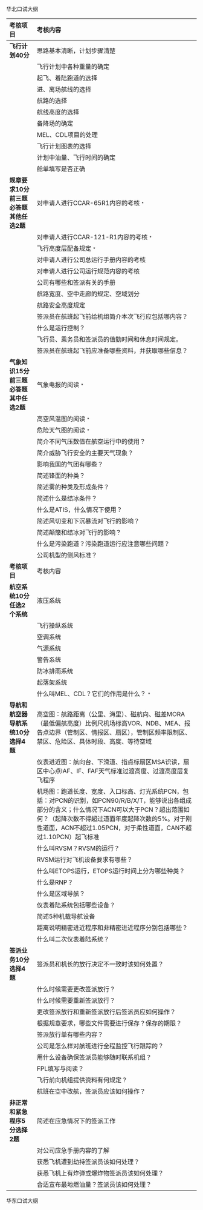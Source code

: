 华北口试大纲

| **考核项目** | **考核内容** |
| :--- | :--- |
| **飞行计划40分** | 思路基本清晰，计划步骤清楚 |
|  | 飞行计划中各种重量的确定 |
|  | 起飞、着陆跑道的选择 |
|  | 进、离场航线的选择 |
|  | 航路的选择 |
|  | 航线高度的选择 |
|  | 备降场的确定 |
|  | MEL、CDL项目的处理 |
|  | 飞行计划图表的选择 |
|  | 计划中油量、飞行时间的确定 |
|  | 舱单填写是否正确 |
| **规章要求10分前三题必答题其他任选2题** | 对申请人进行CCAR-65R1内容的考核﹡ |
|  | 对申请人进行CCAR-121-R1内容的考核﹡ |
|  | 飞行高度层配备规定﹡ |
|  | 对申请人进行公司总运行手册内容的考核 |
|  | 对申请人进行公司运行规范内容的考核 |
|  | 公司有哪些和签派有关的手册 |
|  | 航路宽度、空中走廊的规定、空域划分 |
|  | 航路安全高度规定 |
|  | 签派员在航班起飞前给机组简介本次飞行应包括哪内容？ |
|  | 什么是运行控制？ |
|  | 飞行员、乘务员和签派员的值勤时间和休息时间规定。 |
|  | 签派员在航班起飞前应准备哪些资料，并获取哪些信息？ |
| **气象知识15分前三题必答题其中任选2题** | 气象电报的阅读﹡ |
|  | 高空风温图的阅读﹡ |
|  | 危险天气图的阅读﹡ |
|  | 简介不同气压数值在航空运行中的使用？ |
|  | 简介威胁飞行安全的主要天气现象？ |
|  | 影响我国的气团有哪些？ |
|  | 简述锋面的种类？ |
|  | 简述雾的种类及形成条件？ |
|  | 简述什么是结冰条件？ |
|  | 什么是ATIS，什么情况下使用？ |
|  | 简述风切变和下沉暴流对飞行的影响？ |
|  | 简述颠簸和结冰对飞行的影响？ |
|  | 什么是污染跑道？污染跑道运行应注意哪些问题？ |
|  | 公司机型的侧风标准？ |
| **考核项目** | 考核内容 |
| **航空系统10分任选2个系统** | 液压系统 |
|  | 飞行操纵系统 |
|  | 空调系统 |
|  | 气源系统 |
|  | 警告系统 |
|  | 防冰排雨系统 |
|  | 起落架系统 |
|  | 什么叫MEL、CDL？它们的作用是什么？﹡ |
| **导航和航空器导航系统10分选择4题** | 高空图：航路距离（公里、海里）、磁航向、磁差MORA（最低偏航高度）比例尺机场标高VOR、NDB、MEA、报告点边界（管制区、情报区、扇区），管制区频率限制区、禁区、危险区、具体时段、高度、等待空域 |
|  | 仪表进近图：航向台、下滑道、指点标扇区MSA识读，扇区中心点IAF、IF、FAF天气标准过渡高度、过渡高度层复飞程序 |
|  | 机场图：跑道长度、宽度、入口标高、灯光系统PCN，包括：对PCN的识别，如PCN90/R/B/X/T，能够说出各组成部分的含义；什么情况下ACN可以大于PCN？超出范围如何？（起降次数不得超过道面年度起降次数的5%。对于刚性道面，ACN不超过1.05PCN，对于柔性道面，CAN不超过1.10PCN）起飞标准 |
|  | 什么叫RVSM？RVSM的运行？ |
|  | RVSM运行对飞机设备要求有哪些？ |
|  | 什么叫ETOPS运行，ETOPS运行时间上分为哪些种类？ |
|  | 什么是RNP？ |
|  | 什么是区域导航？ |
|  | 仪表着陆系统包括哪些设备？ |
|  | 简述5种机载导航设备 |
|  | 距离说明精密进近程序和非精密进近程序分别包括哪些？ |
|  | 什么叫二次仪表着陆系统？ |
| **签派业务10分选择4题** | 签派员和机长的放行决定不一致时该如何处置？ |
|  | 什么时候需要更改签派放行？ |
|  | 什么时候需要重新签派放行？ |
|  | 更改签派放行和重新签派放行后签派员应如何操作？ |
|  | 根据规章要求，哪些文件需要进行保存？保存的期限？ |
|  | 签派放行单有哪些内容？ |
|  | 公司是怎么样对航班进行全程监控飞行跟踪的？ |
|  | 用什么设备确保签派员能够随时联系机组？ |
|  | FPL填写与阅读？ |
|  | 飞行前向机组提供资料有何规定？ |
|  | 航班在空中改航，签派员应该如何操作？ |
| **非正常和紧急程序5分选择2题** | 简述在应急情况下的签派工作 |
|  | 对公司应急手册内容的了解 |
|  | 获悉飞机遭到劫持签派员该如何处理？ |
|  | 获悉飞机上有炸弹或爆炸物签派员该如何处理？ |
|  | 合适宣布最地燃油量？签派员该如何处理？ |



华东口试大纲



